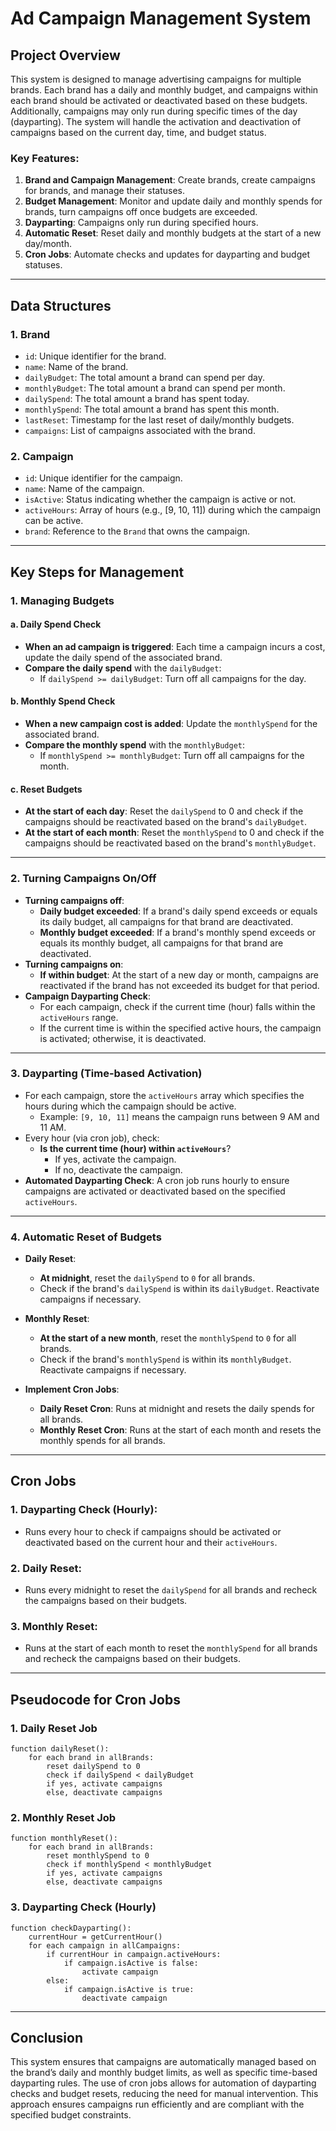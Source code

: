 # Ad Campaign Management System

## Project Overview

This system is designed to manage advertising campaigns for multiple brands. Each brand has a daily and monthly budget, and campaigns within each brand should be activated or deactivated based on these budgets. Additionally, campaigns may only run during specific times of the day (dayparting). The system will handle the activation and deactivation of campaigns based on the current day, time, and budget status.

### Key Features:

1. **Brand and Campaign Management**: Create brands, create campaigns for brands, and manage their statuses.
2. **Budget Management**: Monitor and update daily and monthly spends for brands, turn campaigns off once budgets are exceeded.
3. **Dayparting**: Campaigns only run during specified hours.
4. **Automatic Reset**: Reset daily and monthly budgets at the start of a new day/month.
5. **Cron Jobs**: Automate checks and updates for dayparting and budget statuses.

---

## Data Structures

### 1. **Brand**

- `id`: Unique identifier for the brand.
- `name`: Name of the brand.
- `dailyBudget`: The total amount a brand can spend per day.
- `monthlyBudget`: The total amount a brand can spend per month.
- `dailySpend`: The total amount a brand has spent today.
- `monthlySpend`: The total amount a brand has spent this month.
- `lastReset`: Timestamp for the last reset of daily/monthly budgets.
- `campaigns`: List of campaigns associated with the brand.

### 2. **Campaign**

- `id`: Unique identifier for the campaign.
- `name`: Name of the campaign.
- `isActive`: Status indicating whether the campaign is active or not.
- `activeHours`: Array of hours (e.g., [9, 10, 11]) during which the campaign can be active.
- `brand`: Reference to the `Brand` that owns the campaign.

---

## Key Steps for Management

### 1. **Managing Budgets**

#### a. **Daily Spend Check**

- **When an ad campaign is triggered**: Each time a campaign incurs a cost, update the daily spend of the associated brand.
- **Compare the daily spend** with the `dailyBudget`:
  - If `dailySpend >= dailyBudget`: Turn off all campaigns for the day.

#### b. **Monthly Spend Check**

- **When a new campaign cost is added**: Update the `monthlySpend` for the associated brand.
- **Compare the monthly spend** with the `monthlyBudget`:
  - If `monthlySpend >= monthlyBudget`: Turn off all campaigns for the month.

#### c. **Reset Budgets**

- **At the start of each day**: Reset the `dailySpend` to 0 and check if the campaigns should be reactivated based on the brand's `dailyBudget`.
- **At the start of each month**: Reset the `monthlySpend` to 0 and check if the campaigns should be reactivated based on the brand's `monthlyBudget`.

---

### 2. **Turning Campaigns On/Off**

- **Turning campaigns off**:
  - **Daily budget exceeded**: If a brand's daily spend exceeds or equals its daily budget, all campaigns for that brand are deactivated.
  - **Monthly budget exceeded**: If a brand's monthly spend exceeds or equals its monthly budget, all campaigns for that brand are deactivated.
- **Turning campaigns on**:
  - **If within budget**: At the start of a new day or month, campaigns are reactivated if the brand has not exceeded its budget for that period.
- **Campaign Dayparting Check**:
  - For each campaign, check if the current time (hour) falls within the `activeHours` range.
  - If the current time is within the specified active hours, the campaign is activated; otherwise, it is deactivated.

---

### 3. **Dayparting (Time-based Activation)**

- For each campaign, store the `activeHours` array which specifies the hours during which the campaign should be active.
  - Example: `[9, 10, 11]` means the campaign runs between 9 AM and 11 AM.
- Every hour (via cron job), check:
  - **Is the current time (hour) within `activeHours`**?
    - If yes, activate the campaign.
    - If no, deactivate the campaign.
- **Automated Dayparting Check**: A cron job runs hourly to ensure campaigns are activated or deactivated based on the specified `activeHours`.

---

### 4. **Automatic Reset of Budgets**

- **Daily Reset**:
  - **At midnight**, reset the `dailySpend` to `0` for all brands.
  - Check if the brand's `dailySpend` is within its `dailyBudget`. Reactivate campaigns if necessary.
- **Monthly Reset**:

  - **At the start of a new month**, reset the `monthlySpend` to `0` for all brands.
  - Check if the brand's `monthlySpend` is within its `monthlyBudget`. Reactivate campaigns if necessary.

- **Implement Cron Jobs**:
  - **Daily Reset Cron**: Runs at midnight and resets the daily spends for all brands.
  - **Monthly Reset Cron**: Runs at the start of each month and resets the monthly spends for all brands.

---

## Cron Jobs

### 1. **Dayparting Check (Hourly)**:

- Runs every hour to check if campaigns should be activated or deactivated based on the current hour and their `activeHours`.

### 2. **Daily Reset**:

- Runs every midnight to reset the `dailySpend` for all brands and recheck the campaigns based on their budgets.

### 3. **Monthly Reset**:

- Runs at the start of each month to reset the `monthlySpend` for all brands and recheck the campaigns based on their budgets.

---

## Pseudocode for Cron Jobs

### 1. **Daily Reset Job**

```pseudo
function dailyReset():
    for each brand in allBrands:
        reset dailySpend to 0
        check if dailySpend < dailyBudget
        if yes, activate campaigns
        else, deactivate campaigns
```

### 2. **Monthly Reset Job**

```pseudo
function monthlyReset():
    for each brand in allBrands:
        reset monthlySpend to 0
        check if monthlySpend < monthlyBudget
        if yes, activate campaigns
        else, deactivate campaigns
```

### 3. **Dayparting Check (Hourly)**

```pseudo
function checkDayparting():
    currentHour = getCurrentHour()
    for each campaign in allCampaigns:
        if currentHour in campaign.activeHours:
            if campaign.isActive is false:
                activate campaign
        else:
            if campaign.isActive is true:
                deactivate campaign
```

---

## Conclusion

This system ensures that campaigns are automatically managed based on the brand’s daily and monthly budget limits, as well as specific time-based dayparting rules. The use of cron jobs allows for automation of dayparting checks and budget resets, reducing the need for manual intervention. This approach ensures campaigns run efficiently and are compliant with the specified budget constraints.
